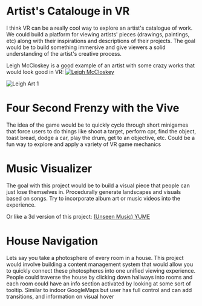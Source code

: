
Artist's Catalouge in VR
==========================
I think VR can be a really cool way to explore an artist's catalogue of work. We could build a platform for viewing artists' pieces (drawings, paintings, etc) along with their inspirations and descriptions of their projects. The goal would be to build something immersive and give viewers a solid understanding of the artist's creative process.

Leigh McCloskey is a good example of an artist with some crazy works that would look good in VR:
[![Leigh McCloskey](http://img.youtube.com/vi/IjJk99sYOrY/0.jpg)](http://www.youtube.com/watch?v=IjJk99sYOrY)


![Leigh Art 1](http://i.imgur.com/MV3t5.jpg)


Four Second Frenzy with the Vive
================================
The idea of the game would be to quickly cycle through short minigames that force users to do things like shoot a target, perform cpr, find the object, toast bread, dodge a car, play the drum, get to an objective, etc. Could be a fun way to explore and apply a variety of VR game mechanics


Music Visualizer
================
The goal with this project would be to build a visual piece that people can just lose themselves in. Procedurally generate landscapes and visuals based on songs. Try to incorporate album art or music videos into the experience.

Or like a 3d version of this project: [(Unseen Music) YUME](http://unseen-music.com/yume/)


House Navigation
===============
Lets say you take a photosphere of every room in a house. This project would involve building a content management system that would allow you to quickly connect these photospheres into one unified viewing experience. People could traverse the house by clicking down hallways into rooms and each room could have an info section activated by looking at some sort of tooltip. Similar to indoor GoogleMaps but user has full control and can add transitions, and information on visual hover

